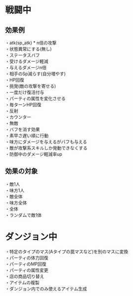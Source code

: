 # 戦闘中
## 効果例

・atk(sp_atk) * n倍の攻撃  
・状態異常にする(無し)  
・ステータスバフ  
・受けるダメージ軽減  
・与えるダメージn倍  
・相手のSp減らす(自分増やす)  
・HP回復  
・挑発(敵の攻撃を寄せる)  
・一度だけ復活付与  
・パーティの属性を変化させる  
・毎ターンHP回復  
・反射  
・カウンター  
・無敵  
・バフを消す効果  
・素早さ遅い順に行動  
・味方にダメージを与えるがバフも与える  
・敵が攻撃系スキルしか発動できなくする  
・防御中のダメージ軽減率up

## 効果の対象

・敵1人  
・味方1人  
・敵全体  
・味方全体  
・全体  
・ランダムで敵1体  

# ダンジョン中

・特定のタイプのマス(Aタイプの罠マスなど)を別のマスに変換  
・パーティの体力回復  
・パーティのMP回復  
・パーティの属性変更  
・店の商品切り替え  
・アイテムの複製  
・ダンジョン内でのみ使えるアイテム生成  
